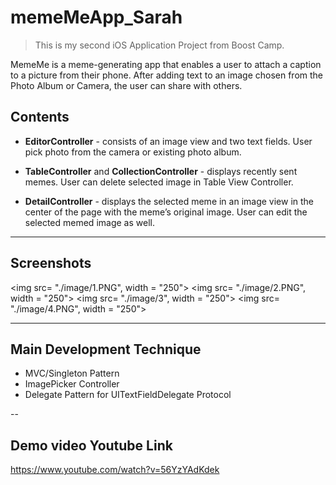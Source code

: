 # memeMeApp_Sarah

>This is my second iOS Application Project from Boost Camp.

MemeMe is a meme-generating app that enables a user to attach a caption to a picture from their phone. 
After adding text to an image chosen from the Photo Album or Camera, the user can share with others.

## Contents

- **EditorController** - consists of an image view and two text fields. User pick photo from the camera or existing photo album.

- **TableController** and **CollectionController** - displays recently sent memes. User can delete selected image in Table View Controller.

- **DetailController** - displays the selected meme in an image view in the center of the page with the meme’s original image. User can edit the selected memed image as well.

---
## Screenshots
<img src= "./image/1.PNG", width = "250">    <img src= "./image/2.PNG", width = "250">
<img src= "./image/3", width = "250">    <img src= "./image/4.PNG", width = "250">

---
## Main Development Technique
* MVC/Singleton Pattern
* ImagePicker Controller
* Delegate Pattern for UITextFieldDelegate Protocol

--
## Demo video Youtube Link

<https://www.youtube.com/watch?v=56YzYAdKdek>
